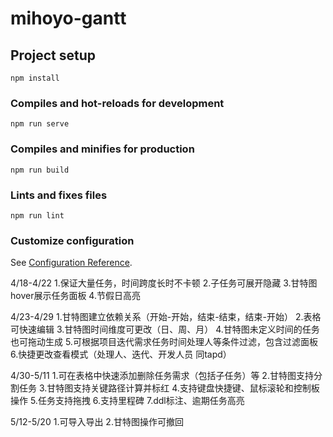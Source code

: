 # mihoyo-gantt

## Project setup
```
npm install
```

### Compiles and hot-reloads for development
```
npm run serve
```

### Compiles and minifies for production
```
npm run build
```

### Lints and fixes files
```
npm run lint
```

### Customize configuration
See [Configuration Reference](https://cli.vuejs.org/config/).


4/18-4/22
1.保证大量任务，时间跨度长时不卡顿
2.子任务可展开隐藏
3.甘特图hover展示任务面板
4.节假日高亮


4/23-4/29
1.甘特图建立依赖关系（开始-开始，结束-结束，结束-开始）
2.表格可快速编辑
3.甘特图时间维度可更改（日、周、月）
4.甘特图未定义时间的任务也可拖动生成
5.可根据项目迭代需求任务时间处理人等条件过滤，包含过滤面板
6.快捷更改查看模式（处理人、迭代、开发人员 同tapd）


4/30-5/11
1.可在表格中快速添加删除任务需求（包括子任务）等
2.甘特图支持分割任务
3.甘特图支持关键路径计算并标红
4.支持键盘快捷键、鼠标滚轮和控制板操作
5.任务支持拖拽
6.支持里程碑
7.ddl标注、逾期任务高亮

5/12-5/20
1.可导入导出
2.甘特图操作可撤回
